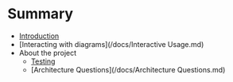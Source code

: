 # Summary

* [Introduction](README.md)
* [Interacting with diagrams](/docs/Interactive Usage.md)
* About the project
  * [Testing](/docs/Testing.md)
  * [Architecture Questions](/docs/Architecture Questions.md)



